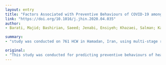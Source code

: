 ```yaml
---
layout: entry
title: "Factors Associated with Preventive Behaviours of COVID-19 among Hospital Staff in Iran in 2020: An Application of the Protection Motivation Theory"
link: "https://doi.org/10.1016/j.jhin.2020.04.035"
author:
- Barati, Majid; Bashirian, Saeed; Jenabi, Ensiyeh; Khazaei, Salman; Karimi-Shahanjarini, Akram; Zareian, Sepideh; Rezapur-Shahkolai, Forouzan; Moeini, Babak

summary:
- "study was conducted on 761 HCW in Hamadan, Iran, using multi-stage random sampling. The preventive behaviours against COVID-19 among HCW were assessed at a relatively desirable level. Consideration of personnel's self-efficacy and their knowledge regarding the effectiveness of protective behaviours in designing staff training programs are recommended."

original:
- "This study was conducted for predicting preventive behaviours of healthcare workers (HCW) towards Covid-19 based on the Protection Motivation Theory (PMT). This cross-sectional and analytical study was conducted on 761 HCW in Hamadan, Iran, using multi-stage random sampling. The preventive behaviours against COVID-19 among HCW were assessed at a relatively desirable level. Based on the PMT, threat and coping appraisal were predictors of protection motivation to conduct COVID-19 preventive behaviours (P<0.001). The intention was also predictive of COVID-19 preventive behaviours (P<0.001). Consideration of personnel's self-efficacy and their knowledge regarding the effectiveness of protective behaviours in designing staff training programs are recommended."
---
```


